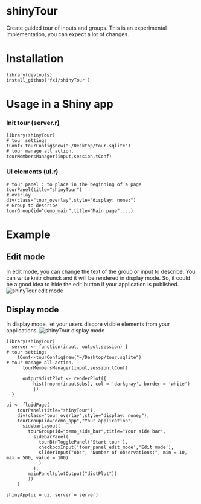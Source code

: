 # shinyTour

Create guided tour of inputs and groups.
This is an experimental implementation, you can expect a lot of changes.

# Installation
```{r}
library(devtools)
install_github('fxi/shinyTour')
```

# Usage in a Shiny app

### Init tour  (server.r)
```{r}
library(shinyTour)
# tour settings
tConf<-tourConfig$new("~/Desktop/tour.sqlite")
# tour manage all action.
tourMembersManager(input,session,tConf)
  ```


### UI elements (ui.r)
```{r}
# tour panel : to place in the beginning of a page
tourPanel(title="shinyTour")
# overlay
div(class="tour_overlay",style="display: none;")
# Group to describe
tourGroup(id="demo_main",title="Main page",...)
```

# Example

## Edit mode
In edit mode, you can change the text of the group or input to describe. 
You can write knitr chunck and it will be rendered in display mode. 
So, it could be a good idea to hide the edit button if your application is published.
![shinyTour edit mode](https://raw.githubusercontent.com/fxi/shinyTour/master/inst/example/img/shinyTourEdit.png)


## Display mode
In display mode, let your users discore visible elements from your applications.
![shinyTour display mode](https://raw.githubusercontent.com/fxi/shinyTour/master/inst/example/img/shinyTourDisplay.png)






```{r}
library(shinyTour)
  server <- function(input, output,session) {
# tour settings
    tConf<-tourConfig$new("~/Desktop/tour.sqlite")
# tour manage all action.
      tourMembersManager(input,session,tConf)

      output$distPlot <- renderPlot({
          hist(rnorm(input$obs), col = 'darkgray', border = 'white')
          })
  }

ui <- fluidPage(
    tourPanel(title="shinyTour"),
    div(class="tour_overlay",style="display: none;"),
    tourGroup(id="demo_app","Your application",
      sidebarLayout(
        tourGroup(id="demo_side_bar",title="Your side bar",
          sidebarPanel(
            tourBtnTogglePanel('Start tour'),
            checkboxInput('tour_panel_edit_mode','Edit mode'),
            sliderInput("obs", "Number of observations:", min = 10, max = 500, value = 100)
            )
          ),
        mainPanel(plotOutput("distPlot"))
        ))
    )

shinyApp(ui = ui, server = server)
```

